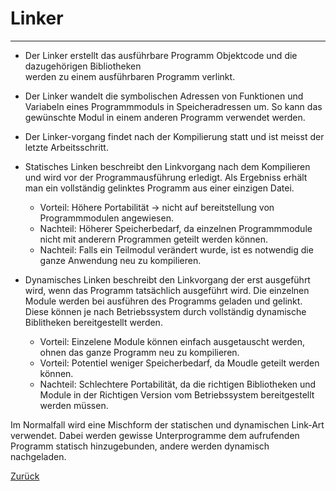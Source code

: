 # Linker
---
* Der Linker erstellt das ausführbare Programm Objektcode und die dazugehörigen Bibliotheken    
werden zu einem ausführbaren Programm verlinkt.
* Der Linker wandelt die symbolischen Adressen von Funktionen und Variabeln eines Programmmoduls in Speicheradressen um. So kann das gewünschte Modul in einem anderen Programm verwendet werden.
* Der Linker-vorgang findet nach der Kompilierung statt und ist meisst der letzte Arbeitsschritt.

* Statisches Linken beschreibt den Linkvorgang nach dem Kompilieren und wird vor der Programmausführung erledigt. Als Ergebniss erhält man ein vollständig gelinktes Programm aus einer einzigen Datei.
    * Vorteil: Höhere Portabilität -> nicht auf bereitstellung von Programmmodulen angewiesen.
    * Nachteil: Höherer Speicherbedarf, da einzelnen Programmmodule nicht mit anderern Programmen geteilt werden können.
    * Nachteil: Falls ein Teilmodul verändert wurde, ist es notwendig die ganze Anwendung neu zu kompilieren.
* Dynamisches Linken beschreibt den Linkvorgang der erst ausgeführt wird, wenn das Programm tatsächlich ausgeführt wird. Die einzelnen Module werden bei ausführen des Programms geladen und gelinkt. Diese können je nach Betriebssystem durch vollständig dynamische Biblitheken bereitgestellt werden.
    *  Vorteil: Einzelene Module können einfach ausgetauscht werden, ohnen das ganze Programm neu zu kompilieren.
    *  Vorteil: Potentiel weniger Speicherbedarf, da Moudle geteilt werden können.
    *  Nachteil: Schlechtere Portabilität, da die richtigen Bibliotheken und Module in der Richtigen Version vom Betriebssystem bereitgestellt werden müssen.
 
Im Normalfall wird eine Mischform der statischen und dynamischen Link-Art verwendet. Dabei werden gewisse Unterprogramme dem aufrufenden Programm statisch hinzugebunden, andere werden dynamisch nachgeladen.


[Zurück](compiler.md)


